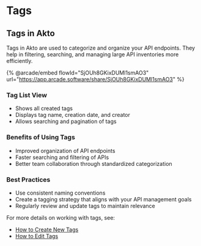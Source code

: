 # Tags

## Tags in Akto

Tags in Akto are used to categorize and organize your API endpoints. They help in filtering, searching, and managing large API inventories more efficiently.

{% @arcade/embed flowId="SjOUh8GKixDUMl1smAO3" url="https://app.arcade.software/share/SjOUh8GKixDUMl1smAO3" %}

### Tag List View

* Shows all created tags
* Displays tag name, creation date, and creator
* Allows searching and pagination of tags

### Benefits of Using Tags

* Improved organization of API endpoints
* Faster searching and filtering of APIs
* Better team collaboration through standardized categorization

### Best Practices

* Use consistent naming conventions
* Create a tagging strategy that aligns with your API management goals
* Regularly review and update tags to maintain relevance

For more details on working with tags, see:

* [How to Create New Tags](../how-to/create-new-tags.md)
* [How to Edit Tags](../how-to/edit-tags.md)
